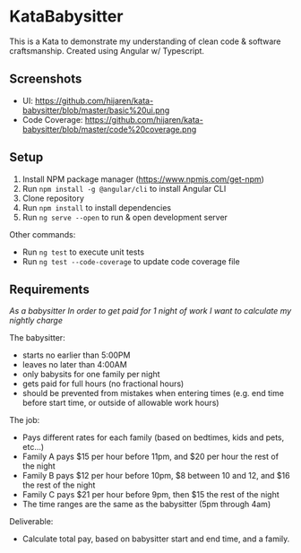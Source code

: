 # KataBabysitter

This is a Kata to demonstrate my understanding of clean code & software craftsmanship. Created using Angular w/ Typescript.

## Screenshots
- UI: https://github.com/hijaren/kata-babysitter/blob/master/basic%20ui.png
- Code Coverage: https://github.com/hijaren/kata-babysitter/blob/master/code%20coverage.png

## Setup

1. Install NPM package manager (https://www.npmjs.com/get-npm)
2. Run `npm install -g @angular/cli` to install Angular CLI
3. Clone repository
4. Run `npm install` to install dependencies
5. Run `ng serve --open` to run & open development server

Other commands:
- Run `ng test` to execute unit tests
- Run `ng test --code-coverage` to update code coverage file

## Requirements

_As a babysitter
In order to get paid for 1 night of work
I want to calculate my nightly charge_

The babysitter:
- starts no earlier than 5:00PM
- leaves no later than 4:00AM
- only babysits for one family per night
- gets paid for full hours (no fractional hours)
- should be prevented from mistakes when entering times (e.g. end time before start time, or outside of allowable work hours)

The job:
- Pays different rates for each family (based on bedtimes, kids and pets, etc...)
- Family A pays $15 per hour before 11pm, and $20 per hour the rest of the night
- Family B pays $12 per hour before 10pm, $8 between 10 and 12, and $16 the rest of the night
- Family C pays $21 per hour before 9pm, then $15 the rest of the night
- The time ranges are the same as the babysitter (5pm through 4am)

Deliverable:
- Calculate total pay, based on babysitter start and end time, and a family.

